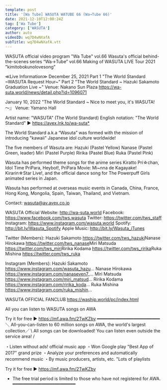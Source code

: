 ```yaml
---
template: post
title: '[Wa Tube] WASUTA WATUBE 66 (Wa→Tube 66)'
date: 2021-12-10T12:00:24Z
tag: ['Wa Tube']
category: ['WASUTA']
author: auto 
videoID: wq7D4wNXafA
subTitle: wq7D4wNXafA.vtt
---
```

WASUTA official video program "Wa Tube" vol.66
Wasuta's official behind-the-scenes series “Wa→Tube” vol.66
Making of WASUTA LIVE Tour 2021 "kimitobokunolovesong"


≪Live Information≫
December 25, 2021
Part 1 "The World Standard ~WASUTA Request Hour~"
Part 2 "The World Standard ~ Hazuki Sakamoto Graduation Live ~"
Venue: Nakano Sun Plaza
https://wa-suta.world/news/detail.php?id=1096071

January 10, 2022
"The World Standard ~ Nice to meet you, it's WASUTA! ～』
Venue: Yamano Hall





Artist name: "WASUTA" (The World Standard)
English notation: "The World Standard"
► https://avex.lnk.to/wa-suta*​

The World Standard a.k.a “Wasuta” was formed with the mission of introducing "kawaii" Japanese idol culture worldwide!

The five members of Wasuta are:
Hazuki (Pastel Yellow)
Nanase (Pastel Green, leader)
Miri (Pastel Purple)
Ririka (Pastel Blue)
Ruka (Pastel Pink)

Wasuta has performed theme songs for the anime series Kiratto Pri☆chan, Idol Time PriPara, Heybot!, PriPara Movie: Mi~nna de Kagayake! Kirarin☆Star Live!, and the official dance song for The Powerpuff Girls animated series in Japan.

Wasuta has performed at overseas music events in Canada, China, France, Hong Kong, Mongolia, Spain, Taiwan, Thailand, and Vietnam.

Contact: wasuta@av.avex.co.jp


WASUTA Official Website: http://wa-suta.world
Facebook: https://www.facebook.com/tws.wasuta
Twitter: https://twitter.com/tws_staff
Instagram: https://www.instagram.com/wasuta.world
Spotify: http://bit.ly/Wasuta_Spotify
Apple Music: http://bit.ly/Wasuta_iTunes


Twitter (Members):
Hazuki Sakamoto https://twitter.com/tws_hazuki​
Nanase Hirokawa https://twitter.com/tws_nanase​
Miri Matsuda https://twitter.com/tws_miri​​
Ririka Kodama https://twitter.com/tws_ririka​
Ruka Mishina https://twitter.com/tws_ruka​

Instagram (Members):
Hazuki Sakamoto https://www.instagram.com/wasuta_hazu...
Nanase Hirokawa https://www.instagram.com/nanaseven7_...
Miri Matsuda https://www.instagram.com/miri_matsud...
Ririka Kodama https://www.instagram.com/ririka_koda...
Ruka Mishina https://www.instagram.com/ruka_mishin...

WASUTA OFFICIAL FANCLUB
https://waship.world/pc/index.html



All you can listen to WASUTA songs on AWA

Try it for free ▶ https://mf.awa.fm/2TwKZby
━━━━━━━━━━━━━━━━━━━━━━━━
＼ All-you-can-listen to 60 million songs on AWA, the world's largest collection／
\ All songs can be downloaded! You can listen even outside the service area! /

・Listen without ads! official music app
・Won Google play "Best App of 2017" grand prize
・Analyze your preferences and automatically recommend music
・By music producers, artists, etc.
"Lots of playlists

Try it for free ▶ https://mf.awa.fm/2TwKZby
 
* The free trial period is limited to those who have not registered for AWA.
━━━━━━━━━━━━━━━━━━━━━━━━